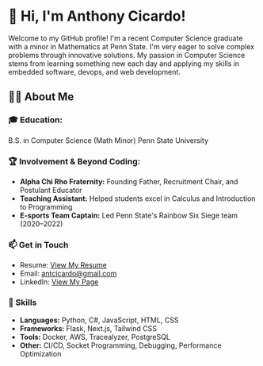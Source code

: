 # 👋 Hi, I'm Anthony Cicardo!
Welcome to my GitHub profile! I'm a recent Computer Science graduate with a minor in Mathematics at Penn State. I'm very eager to solve complex problems through innovative solutions. My passion in Computer Science stems from learning something new each day and applying my skills in embedded software, devops, and web development.

## 🧑‍💻 About Me
### 🎓 Education:

B.S. in Computer Science (Math Minor)
Penn State University

### 🏆 Involvement & Beyond Coding:

- **Alpha Chi Rho Fraternity:** Founding Father, Recruitment Chair, and Postulant Educator
- **Teaching Assistant:** Helped students excel in Calculus and Introduction to Programming
- **E-sports Team Captain:** Led Penn State's Rainbow Six Siege team (2020–2022)

### 📫 Get in Touch
- Resume: [View My Resume](https://github.com/anthony-cic/anthony-cic.github.io//blob/main/ResumeFA24.pdf)
- Email: antcicardo@gmail.com
- LinkedIn: [View My Page](https://www.linkedin.com/in/anthony-cicardo/)

### 🌟 Skills
- **Languages:** Python, C#, JavaScript, HTML, CSS
- **Frameworks:** Flask, Next.js, Tailwind CSS
- **Tools:** Docker, AWS, Tracealyzer, PostgreSQL
- **Other:** CI/CD, Socket Programming, Debugging, Performance Optimization
